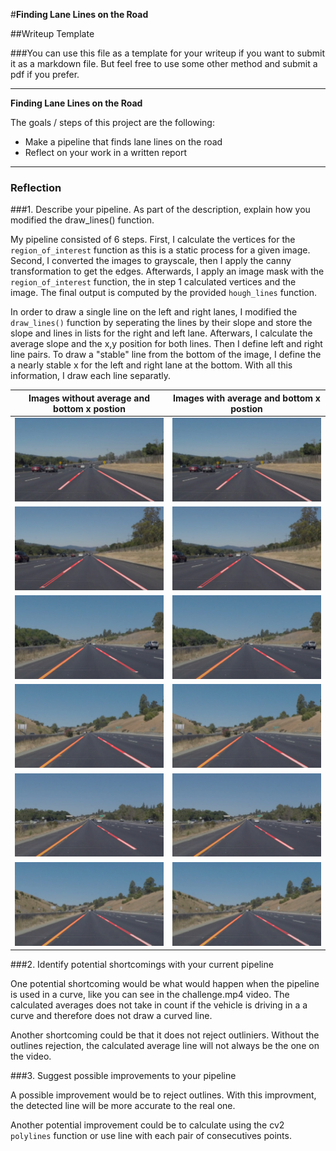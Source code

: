 #**Finding Lane Lines on the Road** 

##Writeup Template

###You can use this file as a template for your writeup if you want to submit it as a markdown file. But feel free to use some other method and submit a pdf if you prefer.

---

**Finding Lane Lines on the Road**

The goals / steps of this project are the following:
* Make a pipeline that finds lane lines on the road
* Reflect on your work in a written report


[//]: # (Image References)

[solidWhiteCurvewoa]: ./linesWithoutAverage/HoughLines_solidWhiteCurve.jpg "solidWhiteCurve without average"
[solidWhiteRightwoa]: ./linesWithoutAverage/HoughLines_solidWhiteRight.jpg "solidWhiteRight without average"
[solidYellowCurvewoa]: ./linesWithoutAverage/HoughLines_solidYellowCurve.jpg "solidYellowCurve without average"
[solidYellowCurve2woa]: ./linesWithoutAverage/HoughLines_solidYellowCurve2.jpg "solidYellowCurve2 without average"
[solidYellowLeftwoa]: ./linesWithoutAverage/HoughLines_solidYellowLeft.jpg "solidYellowLeft without average"
[whiteCarLaneSwitchwoa]: ./linesWithoutAverage/HoughLines_whiteCarLaneSwitch.jpg "whiteCarLaneSwitch without average"
[solidWhiteCurve]: ./linesWithAverage/HoughLines_solidWhiteCurve.jpg "solidWhiteCurve with average"
[solidWhiteRight]: ./linesWithAverage/HoughLines_solidWhiteRight.jpg "solidWhiteRight with average"
[solidYellowCurve]: ./linesWithAverage/HoughLines_solidYellowCurve.jpg "solidYellowCurve with average"
[solidYellowCurve2]: ./linesWithAverage/HoughLines_solidYellowCurve2.jpg "solidYellowCurve2 with average"
[solidYellowLeft]: ./linesWithAverage/HoughLines_solidYellowLeft.jpg "solidYellowLeft with average"
[whiteCarLaneSwitch]: ./linesWithAverage/HoughLines_whiteCarLaneSwitch.jpg "whiteCarLaneSwitch with average"

---

### Reflection

###1. Describe your pipeline. As part of the description, explain how you modified the draw_lines() function.


My pipeline consisted of 6 steps. First, I calculate the vertices for the `region_of_interest` function as this is a static process for a given image.
Second, I converted the images to grayscale, then I apply the canny transformation to get the edges. Afterwards, I apply an image mask with the `region_of_interest` function, the in step 1 calculated vertices and the image. The final output is computed by the provided `hough_lines` function.

In order to draw a single line on the left and right lanes, I modified the `draw_lines()` function by seperating the lines by their slope and store the slope and lines in lists for the right and left lane. Afterwars, I calculate the average slope and the x,y position for both lines. Then I define left and right line pairs. To draw a "stable" line from the bottom of the image, I define the a nearly stable x for the left and right lane at the bottom. With all this information, I draw each line separatly.

| Images without average and bottom x postion | Images with average and bottom x postion |
|:---:|:---:|
| ![alt text][solidWhiteCurvewoa] | ![alt text][solidWhiteCurve] |
| ![alt text][solidWhiteRightwoa] | ![alt text][solidWhiteRight] |
| ![alt text][solidYellowCurvewoa] | ![alt text][solidYellowCurve] |
| ![alt text][solidYellowCurve2woa] | ![alt text][solidYellowCurve2] |
| ![alt text][solidYellowLeftwoa] | ![alt text][solidYellowLeft] |
| ![alt text][whiteCarLaneSwitchwoa] | ![alt text][whiteCarLaneSwitch] |


###2. Identify potential shortcomings with your current pipeline


One potential shortcoming would be what would happen when the pipeline is used in a curve, like you can see in the challenge.mp4 video. The calculated averages does not take in count if the vehicle is driving in a a curve and therefore does not draw a curved line.

Another shortcoming could be that it does not reject outliniers. Without the outlines rejection, the calculated average line will not always be the one on the video.


###3. Suggest possible improvements to your pipeline

A possible improvement would be to reject outlines. With this improvment, the detected line will be more accurate to the real one.

Another potential improvement could be to calculate using the cv2 `polylines` function or use line with each pair of consecutives points.